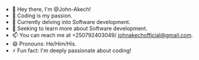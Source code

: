- 👋 Hey there, I'm @John-Akech!
- 👀 Coding is my passion.
- 🌱 Currently delving into Software development.
- 💞️ Seeking to learn more about Software development.
- 📫 You can reach me at +250792403049/ johnakechofficial@gmail.com.
- 😄 Pronouns: He/Him/His.
- ⚡ Fun fact: I'm deeply passionate about coding!

<!---
Software development is a ✨ special ✨ repository because my `README.md` (this file) appears on my GitHub profile.
--->
